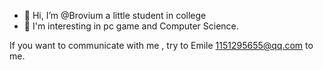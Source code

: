 - 👋 Hi, I’m @Brovium a little student in college
- 👀 I'm interesting in pc game and Computer Science. 

If you want to communicate with me , try to Emile 1151295655@qq.com to me.

<!---
Brovium/Brovium is a ✨ special ✨ repository because its `README.md` (this file) appears on your GitHub profile.
You can click the Preview link to take a look at your changes.
---
